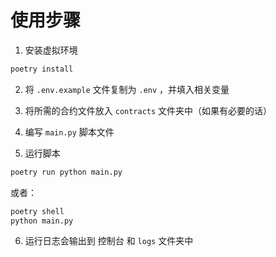 # 使用步骤

1. 安装虚拟环境

```bash
poetry install
```

2. 将 `.env.example` 文件复制为 `.env` ，并填入相关变量

3. 将所需的合约文件放入 `contracts` 文件夹中（如果有必要的话）

4. 编写 `main.py` 脚本文件

5. 运行脚本

```bash
poetry run python main.py
```

或者：

```bash
poetry shell
python main.py
```

6. 运行日志会输出到 控制台 和 `logs` 文件夹中
